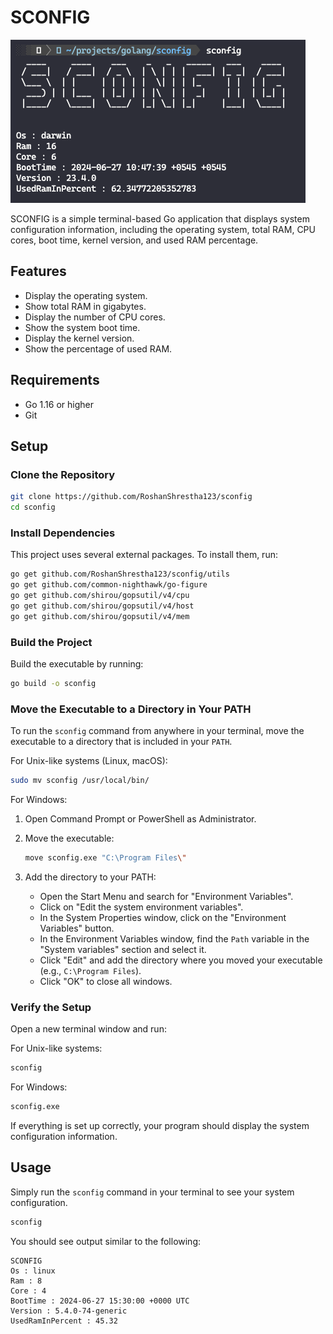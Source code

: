 

# SCONFIG

![Preview](./demo.png)

SCONFIG is a simple terminal-based Go application that displays system configuration information, including the operating system, total RAM, CPU cores, boot time, kernel version, and used RAM percentage. 

## Features

- Display the operating system.
- Show total RAM in gigabytes.
- Display the number of CPU cores.
- Show the system boot time.
- Display the kernel version.
- Show the percentage of used RAM.

## Requirements

- Go 1.16 or higher
- Git

## Setup

### Clone the Repository

```sh
git clone https://github.com/RoshanShrestha123/sconfig
cd sconfig
```

### Install Dependencies

This project uses several external packages. To install them, run:

```sh
go get github.com/RoshanShrestha123/sconfig/utils
go get github.com/common-nighthawk/go-figure
go get github.com/shirou/gopsutil/v4/cpu
go get github.com/shirou/gopsutil/v4/host
go get github.com/shirou/gopsutil/v4/mem
```

### Build the Project

Build the executable by running:

```sh
go build -o sconfig
```

### Move the Executable to a Directory in Your PATH

To run the `sconfig` command from anywhere in your terminal, move the executable to a directory that is included in your `PATH`.

For Unix-like systems (Linux, macOS):

```sh
sudo mv sconfig /usr/local/bin/
```

For Windows:

1. Open Command Prompt or PowerShell as Administrator.
2. Move the executable:

    ```sh
    move sconfig.exe "C:\Program Files\"
    ```

3. Add the directory to your PATH:

    - Open the Start Menu and search for "Environment Variables".
    - Click on "Edit the system environment variables".
    - In the System Properties window, click on the "Environment Variables" button.
    - In the Environment Variables window, find the `Path` variable in the "System variables" section and select it.
    - Click "Edit" and add the directory where you moved your executable (e.g., `C:\Program Files`).
    - Click "OK" to close all windows.

### Verify the Setup

Open a new terminal window and run:

For Unix-like systems:

```sh
sconfig
```

For Windows:

```sh
sconfig.exe
```

If everything is set up correctly, your program should display the system configuration information.

## Usage

Simply run the `sconfig` command in your terminal to see your system configuration.

```sh
sconfig
```

You should see output similar to the following:

```
SCONFIG
Os : linux
Ram : 8
Core : 4
BootTime : 2024-06-27 15:30:00 +0000 UTC
Version : 5.4.0-74-generic
UsedRamInPercent : 45.32
```
